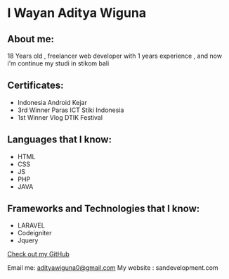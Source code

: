 # I Wayan Aditya Wiguna

## About me:

18 Years old , freelancer web developer with 1 years experience , and now i'm continue my studi in stikom bali

## Certificates:
- Indonesia Android Kejar
- 3rd Winner Paras ICT Stiki Indonesia
- 1st Winner Vlog DTIK Festival

## Languages that I know:

- HTML
- CSS
- JS
- PHP
- JAVA

## Frameworks and Technologies that I know:

- LARAVEL
- Codeigniter
- Jquery


[Check out my GitHub](https://github.com/adityawiguna12)

Email me: adityawiguna0@gmail.com
My website : sandevelopment.com
